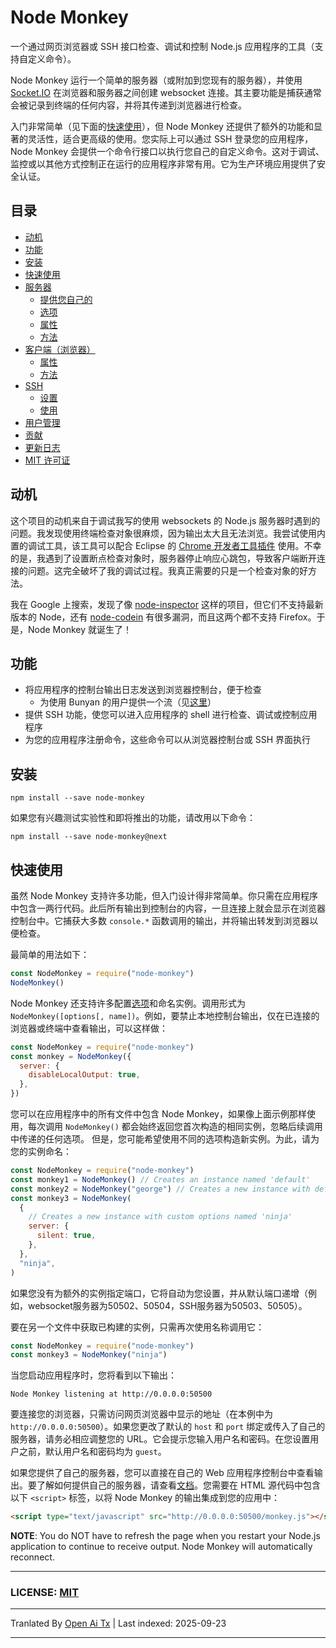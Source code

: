 # Node Monkey

一个通过网页浏览器或 SSH 接口检查、调试和控制 Node.js 应用程序的工具（支持自定义命令）。

Node Monkey 运行一个简单的服务器（或附加到您现有的服务器），并使用 [Socket.IO](https://github.com/LearnBoost/socket.io) 在浏览器和服务器之间创建 websocket 连接。其主要功能是捕获通常会被记录到终端的任何内容，并将其传递到浏览器进行检查。

入门非常简单（见下面的[快速使用](#quick-usage)），但 Node Monkey 还提供了额外的功能和显著的灵活性，适合更高级的使用。您实际上可以通过 SSH 登录您的应用程序，Node Monkey 会提供一个命令行接口以执行您自己的自定义命令。这对于调试、监控或以其他方式控制正在运行的应用程序非常有用。它为生产环境应用提供了安全认证。

## 目录

- [动机](#motivation)
- [功能](#features)
- [安装](#installation)
- [快速使用](#quick-usage)
- [服务器](https://raw.githubusercontent.com/jwarkentin/node-monkey/master/doc/usage/server.md)
  - [提供您自己的](https://raw.githubusercontent.com/jwarkentin/node-monkey/master/doc/usage/server.md#provide-your-own)
  - [选项](https://raw.githubusercontent.com/jwarkentin/node-monkey/master/doc/usage/server.md#options)
  - [属性](https://raw.githubusercontent.com/jwarkentin/node-monkey/master/doc/usage/server.md#properties)
  - [方法](https://raw.githubusercontent.com/jwarkentin/node-monkey/master/doc/usage/server.md#methods)
- [客户端（浏览器）](https://raw.githubusercontent.com/jwarkentin/node-monkey/master/doc/usage/client.md)
  - [属性](https://raw.githubusercontent.com/jwarkentin/node-monkey/master/doc/usage/client.md#properties)
  - [方法](https://raw.githubusercontent.com/jwarkentin/node-monkey/master/doc/usage/client.md#methods)
- [SSH](https://raw.githubusercontent.com/jwarkentin/node-monkey/master/doc/usage/ssh.md)
  - [设置](https://raw.githubusercontent.com/jwarkentin/node-monkey/master/doc/usage/ssh.md#setup)
  - [使用](https://raw.githubusercontent.com/jwarkentin/node-monkey/master/doc/usage/ssh.md#usage)
- [用户管理](https://raw.githubusercontent.com/jwarkentin/node-monkey/master/doc/usage/user-management.md)
- [贡献](https://raw.githubusercontent.com/jwarkentin/node-monkey/master/doc/usage/contributing.md)
- [更新日志](https://raw.githubusercontent.com/jwarkentin/node-monkey/master/CHANGELOG.md)
- [MIT 许可证](https://raw.githubusercontent.com/jwarkentin/node-monkey/master/LICENSE.md)

## 动机

这个项目的动机来自于调试我写的使用 websockets 的 Node.js 服务器时遇到的问题。我发现使用终端检查对象很麻烦，因为输出太大且无法浏览。我尝试使用内置的调试工具，该工具可以配合 Eclipse 的 [Chrome 开发者工具插件](https://github.com/joyent/node/wiki/using-eclipse-as-node-applications-debugger) 使用。不幸的是，我遇到了设置断点检查对象时，服务器停止响应心跳包，导致客户端断开连接的问题。这完全破坏了我的调试过程。我真正需要的只是一个检查对象的好方法。

我在 Google 上搜索，发现了像 [node-inspector](https://github.com/dannycoates/node-inspector) 这样的项目，但它们不支持最新版本的 Node，还有 [node-codein](http://thomashunter.name/blog/nodejs-console-object-debug-inspector/) 有很多漏洞，而且这两个都不支持 Firefox。于是，Node Monkey 就诞生了！

## 功能

- 将应用程序的控制台输出日志发送到浏览器控制台，便于检查
  - 为使用 Bunyan 的用户提供一个流（见[这里](https://raw.githubusercontent.com/jwarkentin/node-monkey/master/doc/usage/server.md#nodemonkeybunyan_stream)）
- 提供 SSH 功能，使您可以进入应用程序的 shell 进行检查、调试或控制应用程序  
- 为您的应用程序注册命令，这些命令可以从浏览器控制台或 SSH 界面执行  

## 安装  

```
npm install --save node-monkey
```
如果您有兴趣测试实验性和即将推出的功能，请改用以下命令：


```
npm install --save node-monkey@next
```

## 快速使用

虽然 Node Monkey 支持许多功能，但入门设计得非常简单。你只需在应用程序中包含一两行代码。此后所有输出到控制台的内容，一旦连接上就会显示在浏览器控制台中。它捕获大多数 `console.*` 函数调用的输出，并将输出转发到浏览器以便检查。

最简单的用法如下：

```js
const NodeMonkey = require("node-monkey")
NodeMonkey()
```

Node Monkey 还支持许多配置[选项](https://raw.githubusercontent.com/jwarkentin/node-monkey/master/doc/usage/server.md#options)和命名实例。调用形式为 `NodeMonkey([options[, name])`。例如，要禁止本地控制台输出，仅在已连接的浏览器或终端中查看输出，可以这样做：

```js
const NodeMonkey = require("node-monkey")
const monkey = NodeMonkey({
  server: {
    disableLocalOutput: true,
  },
})
```

您可以在应用程序中的所有文件中包含 Node Monkey，如果像上面示例那样使用，每次调用 `NodeMonkey()` 都会始终返回您首次构造的相同实例，忽略后续调用中传递的任何选项。 但是，您可能希望使用不同的选项构造新实例。为此，请为您的实例命名：

```js
const NodeMonkey = require("node-monkey")
const monkey1 = NodeMonkey() // Creates an instance named 'default'
const monkey2 = NodeMonkey("george") // Creates a new instance with default options
const monkey3 = NodeMonkey(
  {
    // Creates a new instance with custom options named 'ninja'
    server: {
      silent: true,
    },
  },
  "ninja",
)
```
如果您没有为额外的实例指定端口，它将自动为您设置，并从默认端口递增（例如，websocket服务器为50502、50504，SSH服务器为50503、50505）。

要在另一个文件中获取已构建的实例，只需再次使用名称调用它：


```js
const NodeMonkey = require("node-monkey")
const monkey3 = NodeMonkey("ninja")
```

当您启动应用程序时，您将看到以下输出：

```
Node Monkey listening at http://0.0.0.0:50500
```
要连接您的浏览器，只需访问网页浏览器中显示的地址（在本例中为 `http://0.0.0.0:50500`）。如果您更改了默认的 `host` 和 `port` 绑定或传入了自己的服务器，请务必相应调整您的 URL。它会提示您输入用户名和密码。在您设置用户之前，默认用户名和密码均为 `guest`。

如果您提供了自己的服务器，您可以直接在自己的 Web 应用程序控制台中查看输出。要了解如何提供自己的服务器，请查看[文档](https://raw.githubusercontent.com/jwarkentin/node-monkey/master/doc/usage/server.md#provide-your-own)。您需要在 HTML 源代码中包含以下 `<script>` 标签，以将 Node Monkey 的输出集成到您的应用中：


```html
<script type="text/javascript" src="http://0.0.0.0:50500/monkey.js"></script>
```

**NOTE**: You do NOT have to refresh the page when you restart your Node.js application to continue to receive output. Node Monkey will automatically reconnect.

---

### LICENSE: [MIT](https://raw.githubusercontent.com/jwarkentin/node-monkey/master/LICENSE.md)


---

Tranlated By [Open Ai Tx](https://github.com/OpenAiTx/OpenAiTx) | Last indexed: 2025-09-23

---